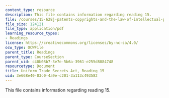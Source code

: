 ```yaml
---
content_type: resource
description: This file contains information regarding reading 15.
file: /courses/15-628j-patents-copyrights-and-the-law-of-intellectual-property-spring-2013/3e668e4003c04a9ec2013a113c493582_MIT15_628JS13_read15.pdf
file_size: 124121
file_type: application/pdf
learning_resource_types:
- Readings
license: https://creativecommons.org/licenses/by-nc-sa/4.0/
ocw_type: OCWFile
parent_title: Readings
parent_type: CourseSection
parent_uid: c40b08b7-3e7e-5b6a-3961-e255d8084748
resourcetype: Document
title: Uniform Trade Secrets Act, Reading 15
uid: 3e668e40-03c0-4a9e-c201-3a113c493582
---
```

This file contains information regarding reading 15.